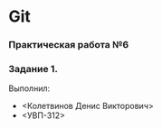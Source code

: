 # Git
### Практическая работа №6
### Задание 1.
Выполнил:
* <Колетвинов Денис Викторович>
* <УВП-312>

